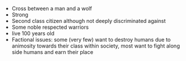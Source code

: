 - Cross between a man and a wolf
- Strong
- Second class citizen although not deeply discriminated against
- Some noble respected warriors
- live 100 years old
- Factional issues: some (very few) want to destroy humans due to animosity towards their class within society, most want to fight along side humans and earn their place

